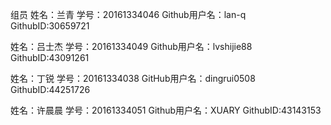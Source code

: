 
组员
姓名：兰青  学号：20161334046  Github用户名：lan-q  GithubID:30659721

姓名：吕士杰  学号：20161334049  Github用户名：lvshijie88  GithubID:43091261

姓名：丁锐  学号：20161334038 GitHub用户名：dingrui0508 GithubID:44251726
 
姓名：许晨晨 学号：20161334051 Github用户名：XUARY  GithubID:43143153
 
